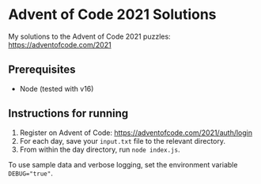 # Advent of Code 2021 Solutions

My solutions to the Advent of Code 2021 puzzles:
https://adventofcode.com/2021

## Prerequisites

- Node (tested with v16)

## Instructions for running

1. Register on Advent of Code: https://adventofcode.com/2021/auth/login
1. For each day, save your `input.txt` file to the relevant directory.
1. From within the day directory, run `node index.js`.

To use sample data and verbose logging, set the environment variable `DEBUG="true"`.
